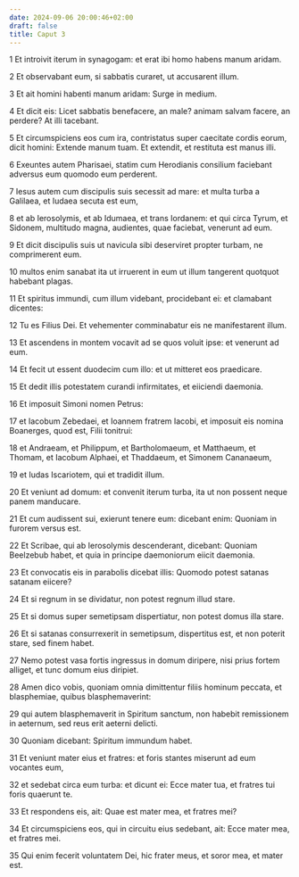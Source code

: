 ```yaml
---
date: 2024-09-06 20:00:46+02:00
draft: false
title: Caput 3
---
```





1 Et introivit iterum in synagogam: et erat ibi homo habens manum aridam.

2 Et observabant eum, si sabbatis curaret, ut accusarent illum.

3 Et ait homini habenti manum aridam: Surge in medium.

4 Et dicit eis: Licet sabbatis benefacere, an male? animam salvam facere, an perdere? At illi tacebant.

5 Et circumspiciens eos cum ira, contristatus super caecitate cordis eorum, dicit homini: Extende manum tuam. Et extendit, et restituta est manus illi.

6 Exeuntes autem Pharisaei, statim cum Herodianis consilium faciebant adversus eum quomodo eum perderent.

7 Iesus autem cum discipulis suis secessit ad mare: et multa turba a Galilaea, et Iudaea secuta est eum,

8 et ab Ierosolymis, et ab Idumaea, et trans Iordanem: et qui circa Tyrum, et Sidonem, multitudo magna, audientes, quae faciebat, venerunt ad eum.

9 Et dicit discipulis suis ut navicula sibi deserviret propter turbam, ne comprimerent eum.

10 multos enim sanabat ita ut irruerent in eum ut illum tangerent quotquot habebant plagas.

11 Et spiritus immundi, cum illum videbant, procidebant ei: et clamabant dicentes:

12 Tu es Filius Dei. Et vehementer comminabatur eis ne manifestarent illum.

13 Et ascendens in montem vocavit ad se quos voluit ipse: et venerunt ad eum.

14 Et fecit ut essent duodecim cum illo: et ut mitteret eos praedicare.

15 Et dedit illis potestatem curandi infirmitates, et eiiciendi daemonia.

16 Et imposuit Simoni nomen Petrus:

17 et Iacobum Zebedaei, et Ioannem fratrem Iacobi, et imposuit eis nomina Boanerges, quod est, Filii tonitrui:

18 et Andraeam, et Philippum, et Bartholomaeum, et Matthaeum, et Thomam, et Iacobum Alphaei, et Thaddaeum, et Simonem Cananaeum,

19 et Iudas Iscariotem, qui et tradidit illum.

20 Et veniunt ad domum: et convenit iterum turba, ita ut non possent neque panem manducare.

21 Et cum audissent sui, exierunt tenere eum: dicebant enim: Quoniam in furorem versus est.

22 Et Scribae, qui ab Ierosolymis descenderant, dicebant: Quoniam Beelzebub habet, et quia in principe daemoniorum eiicit daemonia.

23 Et convocatis eis in parabolis dicebat illis: Quomodo potest satanas satanam eiicere?

24 Et si regnum in se dividatur, non potest regnum illud stare.

25 Et si domus super semetipsam dispertiatur, non potest domus illa stare.

26 Et si satanas consurrexerit in semetipsum, dispertitus est, et non poterit stare, sed finem habet.

27 Nemo potest vasa fortis ingressus in domum diripere, nisi prius fortem alliget, et tunc domum eius diripiet.

28 Amen dico vobis, quoniam omnia dimittentur filiis hominum peccata, et blasphemiae, quibus blasphemaverint:

29 qui autem blasphemaverit in Spiritum sanctum, non habebit remissionem in aeternum, sed reus erit aeterni delicti.

30 Quoniam dicebant: Spiritum immundum habet.

31 Et veniunt mater eius et fratres: et foris stantes miserunt ad eum vocantes eum,

32 et sedebat circa eum turba: et dicunt ei: Ecce mater tua, et fratres tui foris quaerunt te.

33 Et respondens eis, ait: Quae est mater mea, et fratres mei?

34 Et circumspiciens eos, qui in circuitu eius sedebant, ait: Ecce mater mea, et fratres mei.

35 Qui enim fecerit voluntatem Dei, hic frater meus, et soror mea, et mater est.

